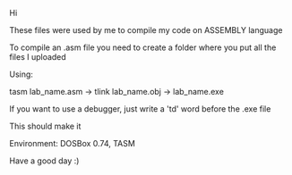 Hi

These files were used by me to compile my code on ASSEMBLY language

To compile an .asm file you need to create a folder where you put all the files I uploaded

Using:

tasm lab_name.asm -> tlink lab_name.obj -> lab_name.exe

If you want to use a debugger, just write a 'td' word before the   .exe file

This should make it

Environment: DOSBox 0.74, TASM

Have a good day :)
